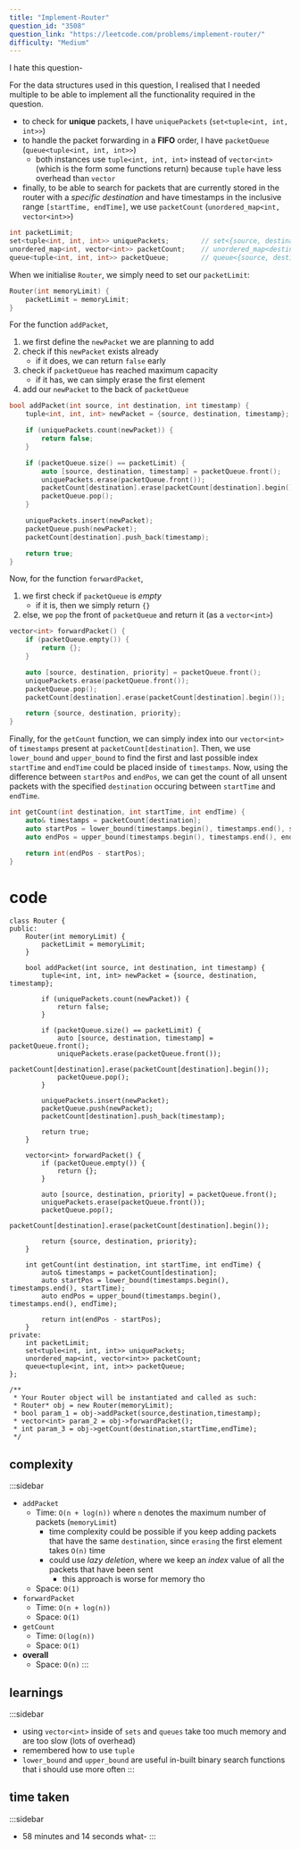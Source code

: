 ```yaml
---
title: "Implement-Router"
question_id: "3508"
question_link: "https://leetcode.com/problems/implement-router/"
difficulty: "Medium"
---
```


I hate this question-

For the data structures used in this question,
I realised that I needed multiple to be able to implement all the functionality required in the question.

- to check for **unique** packets, I have `uniquePackets` (`set<tuple<int, int, int>>`)
- to handle the packet forwarding in a **FIFO** order, I have `packetQueue` (`queue<tuple<int, int, int>>`)
    - both instances use `tuple<int, int, int>` instead of `vector<int>` (which is the form some functions return) because `tuple` have less overhead than `vector`
- finally, to be able to search for packets that are currently stored in the router with a *specific destination* and have timestamps in the inclusive range `[startTime, endTime]`, we use `packetCount` (`unordered_map<int, vector<int>>`)

```cpp
int packetLimit;
set<tuple<int, int, int>> uniquePackets;        // set<{source, destination, timestamp}>
unordered_map<int, vector<int>> packetCount;    // unordered_map<destination, vector<timestamp>> 
queue<tuple<int, int, int>> packetQueue;        // queue<{source, destination, timestamp}>
```

When we initialise `Router`, we simply need to set our `packetLimit`:

```cpp
Router(int memoryLimit) {
    packetLimit = memoryLimit;
}
```

For the function `addPacket`, 

1. we first define the `newPacket` we are planning to add
2. check if this `newPacket` exists already
    - if it does, we can return `false` early
3. check if `packetQueue` has reached maximum capacity
    - if it has, we can simply erase the first element
4. add our `newPacket` to the back of `packetQueue`

```cpp
bool addPacket(int source, int destination, int timestamp) {
    tuple<int, int, int> newPacket = {source, destination, timestamp};

    if (uniquePackets.count(newPacket)) {
        return false;
    }

    if (packetQueue.size() == packetLimit) {
        auto [source, destination, timestamp] = packetQueue.front();
        uniquePackets.erase(packetQueue.front());
        packetCount[destination].erase(packetCount[destination].begin());
        packetQueue.pop();
    }

    uniquePackets.insert(newPacket);
    packetQueue.push(newPacket);
    packetCount[destination].push_back(timestamp);

    return true;
}
```

Now, for the function `forwardPacket`, 

1. we first check if `packetQueue` is *empty*
    - if it is, then we simply return `{}`
2. else, we `pop` the front of `packetQueue` and return it (as a `vector<int>`)

```cpp
vector<int> forwardPacket() {
    if (packetQueue.empty()) {
        return {};
    }

    auto [source, destination, priority] = packetQueue.front();
    uniquePackets.erase(packetQueue.front());
    packetQueue.pop();
    packetCount[destination].erase(packetCount[destination].begin());

    return {source, destination, priority};
}
```

Finally, for the `getCount` function,
we can simply index into our `vector<int>` of `timestamps` present at `packetCount[destination]`.
Then, we use `lower_bound` and `upper_bound` to find the first and last possible index `startTime` and `endTime` could be placed inside of `timestamps`.
Now, using the difference between `startPos` and `endPos`,
we can get the count of all unsent packets with the specified `destination` occuring between `startTime` and `endTime`.

```cpp
int getCount(int destination, int startTime, int endTime) {
    auto& timestamps = packetCount[destination];
    auto startPos = lower_bound(timestamps.begin(), timestamps.end(), startTime);
    auto endPos = upper_bound(timestamps.begin(), timestamps.end(), endTime);

    return int(endPos - startPos);
}
```

# cod<span>e</span>

```{.cpp}
class Router {
public:
    Router(int memoryLimit) {
        packetLimit = memoryLimit;
    }
    
    bool addPacket(int source, int destination, int timestamp) {
        tuple<int, int, int> newPacket = {source, destination, timestamp};

        if (uniquePackets.count(newPacket)) {
            return false;
        }

        if (packetQueue.size() == packetLimit) {
            auto [source, destination, timestamp] = packetQueue.front();
            uniquePackets.erase(packetQueue.front());
            packetCount[destination].erase(packetCount[destination].begin());
            packetQueue.pop();
        }

        uniquePackets.insert(newPacket);
        packetQueue.push(newPacket);
        packetCount[destination].push_back(timestamp);
        
        return true;
    }
    
    vector<int> forwardPacket() {
        if (packetQueue.empty()) {
            return {};
        }

        auto [source, destination, priority] = packetQueue.front();
        uniquePackets.erase(packetQueue.front());
        packetQueue.pop();
        packetCount[destination].erase(packetCount[destination].begin());

        return {source, destination, priority};
    }
    
    int getCount(int destination, int startTime, int endTime) {
        auto& timestamps = packetCount[destination];
        auto startPos = lower_bound(timestamps.begin(), timestamps.end(), startTime);
        auto endPos = upper_bound(timestamps.begin(), timestamps.end(), endTime);

        return int(endPos - startPos);
    }
private:
    int packetLimit;
    set<tuple<int, int, int>> uniquePackets;
    unordered_map<int, vector<int>> packetCount;
    queue<tuple<int, int, int>> packetQueue;
};

/**
 * Your Router object will be instantiated and called as such:
 * Router* obj = new Router(memoryLimit);
 * bool param_1 = obj->addPacket(source,destination,timestamp);
 * vector<int> param_2 = obj->forwardPacket();
 * int param_3 = obj->getCount(destination,startTime,endTime);
 */
```

## complexit<span>y</span>

:::sidebar
- `addPacket`
    - Time: `O(n + log(n))` where `n` denotes the maximum number of packets (`memoryLimit`)
        - time complexity could be possible if you keep adding packets that have the same `destination`, since `erasing` the first element takes `O(n)` time
        - could use *lazy deletion*, where we keep an *index* value of all the packets that have been sent
            - this approach is worse for memory tho
    - Space: `O(1)`
- `forwardPacket`
    - Time: `O(n + log(n))`
    - Space: `O(1)`
- `getCount`
    - Time: `O(log(n))`
    - Space: `O(1)`
- **overall**
    - Space: `O(n)`
:::

## learning<span>s</span>

:::sidebar
- using `vector<int>` inside of `sets` and `queues` take too much memory and are too slow (lots of overhead)
- remembered how to use `tuple`
- `lower_bound` and `upper_bound` are useful in-built binary search functions that i should use more often
:::

## time take<span>n</span>

:::sidebar
- 58 minutes and 14 seconds what-
:::
